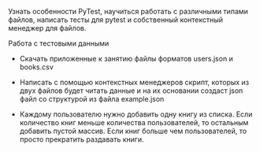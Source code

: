 Узнать особенности PyTest, научиться работать с различными типами файлов, написать тесты для pytest и собственный контекстный менеджер для файлов.

Работа с тестовыми данными

+ Скачать приложенные к занятию файлы форматов users.json и books.csv

+ Написать с помощью контекстных менеджеров скрипт, которых из двух файлов будет читать данные и на их основании создаст json файл со структурой из файла example.json

+ Каждому пользователю нужно добавить одну книгу из списка. Если количество книг меньше количества пользователей, то остальным добавить пустой массив. Если книг больше чем пользователей, то просто прекратить раздавать книги.
